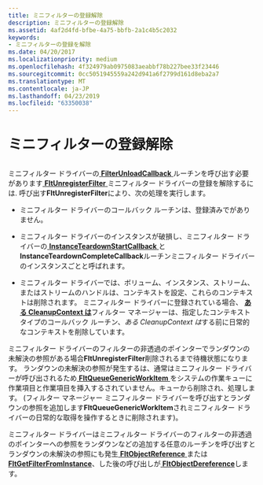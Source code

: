 ```yaml
---
title: ミニフィルターの登録解除
description: ミニフィルターの登録解除
ms.assetid: 4af2d4fd-bfbe-4a75-bbfb-2a1c4b5c2032
keywords:
- ミニフィルターの登録を解除
ms.date: 04/20/2017
ms.localizationpriority: medium
ms.openlocfilehash: 4f324979ab0975083aeabbf78b227bee33f23446
ms.sourcegitcommit: 0cc5051945559a242d941a6f2799d161d8eba2a7
ms.translationtype: MT
ms.contentlocale: ja-JP
ms.lasthandoff: 04/23/2019
ms.locfileid: "63350038"
---
```

# <a name="unregistering-the-minifilter"></a>ミニフィルターの登録解除


## <span id="ddk_unregistering_the_minifilter_if"></span><span id="DDK_UNREGISTERING_THE_MINIFILTER_IF"></span>


ミニフィルター ドライバーの[ **FilterUnloadCallback** ](https://msdn.microsoft.com/library/windows/hardware/ff551085)ルーチンを呼び出す必要があります[ **FltUnregisterFilter** ](https://msdn.microsoft.com/library/windows/hardware/ff544606)ミニフィルター ドライバーの登録を解除するには. 呼び出す**FltUnregisterFilter**により、次の処理を実行します。

-   ミニフィルター ドライバーのコールバック ルーチンは、登録済みでがありません。

-   ミニフィルター ドライバーのインスタンスが破損し、ミニフィルター ドライバーの[ **InstanceTeardownStartCallback** ](https://msdn.microsoft.com/library/windows/hardware/ff551098)と**InstanceTeardownCompleteCallback**ルーチンミニフィルター ドライバーのインスタンスごとと呼ばれます。

-   ミニフィルター ドライバーでは、ボリューム、インスタンス、ストリーム、またはストリームのハンドルは、コンテキストを設定、これらのコンテキストは削除されます。 ミニフィルター ドライバーに登録されている場合、 [**ある CleanupContext は**](https://msdn.microsoft.com/library/windows/hardware/ff551078)フィルター マネージャーは、指定したコンテキスト タイプのコールバック ルーチン、*ある CleanupContext は*する前に日常的なコンテキストを削除しています。

ミニフィルター ドライバーのフィルターの非透過のポインターでランダウンの未解決の参照がある場合**FltUnregisterFilter**削除されるまで待機状態になります。 ランダウンの未解決の参照が発生するは、通常はミニフィルター ドライバーが呼び出されるため[ **FltQueueGenericWorkItem** ](https://msdn.microsoft.com/library/windows/hardware/ff543452)をシステムの作業キューに作業項目と作業項目を挿入するされていません。キューから削除され、処理します。 (フィルター マネージャー ミニフィルター ドライバーを呼び出すとランダウンの参照を追加します**FltQueueGenericWorkItem**されミニフィルター ドライバーの日常的な取得を操作するときに削除されます)。

ミニフィルター ドライバーはミニフィルター ドライバーのフィルターの非透過のポインターへの参照をランダウンなどの追加する任意のルーチンを呼び出すとランダウンの未解決の参照にも発生[ **FltObjectReference** ](https://msdn.microsoft.com/library/windows/hardware/ff543382)または[ **FltGetFilterFromInstance**](https://msdn.microsoft.com/library/windows/hardware/ff543049)、した後の呼び出しが[ **FltObjectDereference**](https://msdn.microsoft.com/library/windows/hardware/ff543378)します。

 

 




